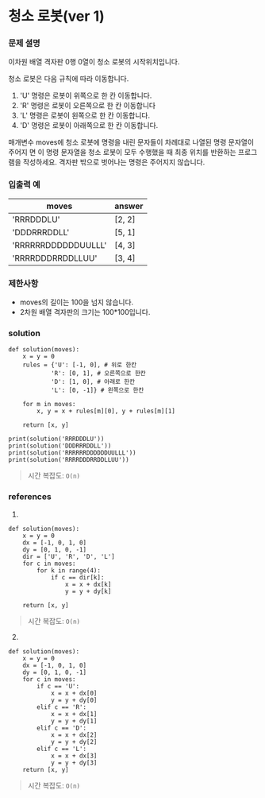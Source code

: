 # 청소 로봇(ver 1)

### 문제 셜명
이차원 배열 격자판 0행 0열이 청소 로봇의 시작위치입니다.

청소 로봇은 다음 규칙에 따라 이동합니다.
1. 'U' 명령은 로봇이 위쪽으로 한 칸 이동합니다.
2. 'R' 명령은 로봇이 오른쪽으로 한 칸 이동합니다
3. 'L' 명령은 로봇이 왼쪽으로 한 칸 이동합니다.
4. 'D' 명령은 로봇이 아래쪽으로 한 칸 이동합니다.

매개변수 moves에 청소 로봇에 명령을 내린 문자들이 차례대로 나열된 명령 문자열이 주어지
면 이 명령 문자열을 청소 로봇이 모두 수행했을 때 최종 위치를 반환하는 프로그램을 작성하세요. 
격자판 밖으로 벗어나는 명령은 주어지지 않습니다.

### 입출력 예
|moves| answer|
|---|---|
|'RRRDDDLU'| [2, 2]|
|'DDDRRRDDLL' |[5, 1]|
|'RRRRRRDDDDDDUULLL' |[4, 3]|
|'RRRRDDDRRDDLLUU' |[3, 4]|

### 제한사항
* moves의 길이는 100을 넘지 않습니다.
* 2차원 배열 격자판의 크기는 100*100입니다.

### solution
```
def solution(moves):
    x = y = 0
    rules = {'U': [-1, 0], # 위로 한칸
            'R': [0, 1], # 오른쪽으로 한칸
            'D': [1, 0], # 아래로 한칸
            'L': [0, -1]} # 왼쪽으로 한칸 

    for m in moves:
        x, y = x + rules[m][0], y + rules[m][1]
        
    return [x, y]
                            
print(solution('RRRDDDLU'))
print(solution('DDDRRRDDLL'))
print(solution('RRRRRRDDDDDDUULLL'))
print(solution('RRRRDDDRRDDLLUU'))
```
> 시간 복잡도: `O(n)`

### references
1. 
```
def solution(moves):
    x = y = 0
    dx = [-1, 0, 1, 0]
    dy = [0, 1, 0, -1]
    dir = ['U', 'R', 'D', 'L']
    for c in moves:
        for k in range(4):
            if c == dir[k]:
                x = x + dx[k]
                y = y + dy[k]
         
    return [x, y]
```
> 시간 복잡도: `O(n)`

2. 
```
def solution(moves):
    x = y = 0
    dx = [-1, 0, 1, 0]
    dy = [0, 1, 0, -1]
    for c in moves:
        if c == 'U':
            x = x + dx[0]
            y = y + dy[0]
        elif c == 'R':
            x = x + dx[1]
            y = y + dy[1]
        elif c == 'D':
            x = x + dx[2]
            y = y + dy[2]
        elif c == 'L':
            x = x + dx[3]
            y = y + dy[3]
    return [x, y]
```
> 시간 복잡도: `O(n)`